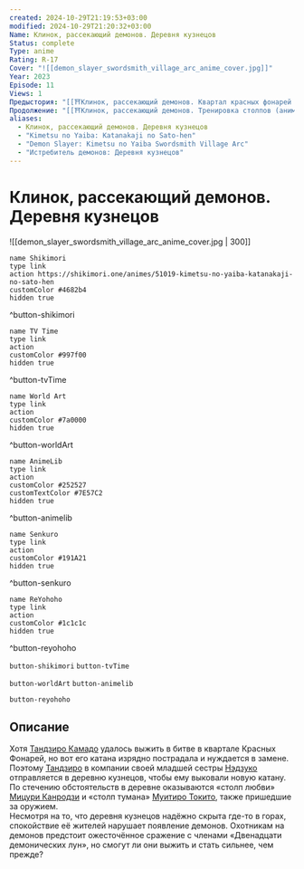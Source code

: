 ```yaml
---
created: 2024-10-29T21:19:53+03:00
modified: 2024-10-29T21:20:32+03:00
Name: Клинок, рассекающий демонов. Деревня кузнецов
Status: complete
Type: anime
Rating: R-17
Cover: "![[demon_slayer_swordsmith_village_arc_anime_cover.jpg]]"
Year: 2023
Episode: 11
Views: 1
Предыстория: "[[⛩️Клинок, рассекающий демонов. Квартал красных фонарей (аниме)]]"
Продолжение: "[[⛩️Клинок, рассекающий демонов. Тренировка столпов (аниме)]]"
aliases:
  - Клинок, рассекающий демонов. Деревня кузнецов
  - "Kimetsu no Yaiba: Katanakaji no Sato-hen"
  - "Demon Slayer: Kimetsu no Yaiba Swordsmith Village Arc"
  - "Истребитель демонов: Деревня кузнецов"
---
```


# Клинок, рассекающий демонов. Деревня кузнецов

![[demon_slayer_swordsmith_village_arc_anime_cover.jpg | 300]]

```button
name Shikimori
type link
action https://shikimori.one/animes/51019-kimetsu-no-yaiba-katanakaji-no-sato-hen
customColor #4682b4
hidden true
```
^button-shikimori

```button
name TV Time
type link
action 
customColor #997f00
hidden true
```
^button-tvTime

```button
name World Art
type link
action 
customColor #7a0000
hidden true
```
^button-worldArt

```button
name AnimeLib
type link
action 
customColor #252527
customTextColor #7E57C2
hidden true
```
^button-animelib

```button
name Senkuro
type link
action 
customColor #191A21
hidden true
```
^button-senkuro

```button
name ReYohoho
type link
action 
customColor #1c1c1c
hidden true
```
^button-reyohoho



`button-shikimori` `button-tvTime`

`button-worldArt` `button-animelib`

`button-reyohoho`

## Описание

Хотя [Тандзиро Камадо](https://shikimori.one/characters/146156-tanjirou-kamado) удалось выжить в битве в квартале Красных Фонарей, но вот его катана изрядно пострадала и нуждается в замене. Поэтому [Тандзиро](https://shikimori.one/characters/146156-tanjirou-kamado) в компании своей младшей сестры [Нэдзуко](https://shikimori.one/characters/146157-nezuko-kamado) отправляется в деревню кузнецов, чтобы ему выковали новую катану. По стечению обстоятельств в деревне оказываются «столп любви» [Мицури Канродзи](https://shikimori.one/characters/151145-mitsuri-kanroji) и «столп тумана» [Муитиро Токито](https://shikimori.one/characters/151147-muichirou-tokitou), также пришедшие за оружием.  
Несмотря на то, что деревня кузнецов надёжно скрыта где-то в горах, спокойствие её жителей нарушает появление демонов. Охотникам на демонов предстоит ожесточённое сражение с членами «Двенадцати демонических лун», но смогут ли они выжить и стать сильнее, чем прежде?
